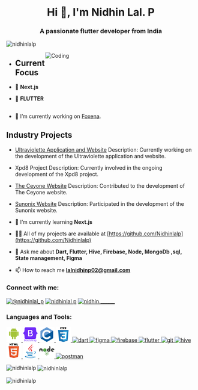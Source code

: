 <!-- ![](https://user-images.githubusercontent.com/10498744/210012254-234538ff-d198-48aa-8964-37e6fd45d227.gif) -->
<h1 align="center">Hi 👋, I'm Nidhin Lal. P</h1>
<h3 align="center">A passionate flutter developer from India</h3>

<p align="left"> <img src="https://komarev.com/ghpvc/?username=nidhinlalp&label=Profile%20views&color=0e75b6&style=flat" alt="nidhinlalp" /> </p>
<img align="right" alt="Coding" width="400" src="https://i.pinimg.com/564x/21/3a/61/213a61dc8c308ef4f22779d72a214ee2.jpg">

- ## Current Focus

- 📍 **Next.js**
- 📍 **FLUTTER**

##

* 🔭 I’m currently working on [Foxena](https://foxena.com). 

## Industry Projects

- [Ultraviolette Application and Website](https://www.ultraviolette.com)
  Description: Currently working on the development of the Ultraviolette application and website.
  
- Xpd8 Project
  Description: Currently involved in the ongoing development of the Xpd8 project.  

- [The Ceyone Website](https://www.theceyone.com)
  Description: Contributed to the development of The Ceyone website.

- [Sunonix Website](https://sunonix.com)
  Description: Participated in the development of the Sunonix website.

- 🌱 I’m currently learning **Next.js**

- 👨‍💻 All of my projects are available at [https://github.com/Nidhinlalp](https://github.com/Nidhinlalp)

- 💬 Ask me about **Dart, Flutter, Hive, Firebase, Node, MongoDb ,sql, State management, Figma**

- 📫 How to reach me **lalnidhinp02@gmail.com**

<h3 align="left">Connect with me:</h3>
<p align="left">
<a href="https://twitter.com/@nidhinlal_p" target="blank"><img align="center" src="https://raw.githubusercontent.com/rahuldkjain/github-profile-readme-generator/master/src/images/icons/Social/twitter.svg" alt="@nidhinlal_p" height="30" width="40" /></a>
<a href="https://linkedin.com/in/nidhinlal p" target="blank"><img align="center" src="https://raw.githubusercontent.com/rahuldkjain/github-profile-readme-generator/master/src/images/icons/Social/linked-in-alt.svg" alt="nidhinlal p" height="30" width="40" /></a>
<a href="https://instagram.com/nidhin.______" target="blank"><img align="center" src="https://raw.githubusercontent.com/rahuldkjain/github-profile-readme-generator/master/src/images/icons/Social/instagram.svg" alt="nidhin.______" height="30" width="40" /></a>
</p>

<h3 align="left">Languages and Tools:</h3>
<p align="left"> <a href="https://developer.android.com" target="_blank" rel="noreferrer"> <img src="https://raw.githubusercontent.com/devicons/devicon/master/icons/android/android-original-wordmark.svg" alt="android" width="40" height="40"/> </a> <a href="https://getbootstrap.com" target="_blank" rel="noreferrer"> <img src="https://raw.githubusercontent.com/devicons/devicon/master/icons/bootstrap/bootstrap-plain-wordmark.svg" alt="bootstrap" width="40" height="40"/> </a> <a href="https://www.cprogramming.com/" target="_blank" rel="noreferrer"> <img src="https://raw.githubusercontent.com/devicons/devicon/master/icons/c/c-original.svg" alt="c" width="40" height="40"/> </a> <a href="https://www.w3schools.com/css/" target="_blank" rel="noreferrer"> <img src="https://raw.githubusercontent.com/devicons/devicon/master/icons/css3/css3-original-wordmark.svg" alt="css3" width="40" height="40"/> </a> <a href="https://dart.dev" target="_blank" rel="noreferrer"> <img src="https://www.vectorlogo.zone/logos/dartlang/dartlang-icon.svg" alt="dart" width="40" height="40"/> </a> <a href="https://www.figma.com/" target="_blank" rel="noreferrer"> <img src="https://www.vectorlogo.zone/logos/figma/figma-icon.svg" alt="figma" width="40" height="40"/> </a> <a href="https://firebase.google.com/" target="_blank" rel="noreferrer"> <img src="https://www.vectorlogo.zone/logos/firebase/firebase-icon.svg" alt="firebase" width="40" height="40"/> </a> <a href="https://flutter.dev" target="_blank" rel="noreferrer"> <img src="https://www.vectorlogo.zone/logos/flutterio/flutterio-icon.svg" alt="flutter" width="40" height="40"/> </a> <a href="https://git-scm.com/" target="_blank" rel="noreferrer"> <img src="https://www.vectorlogo.zone/logos/git-scm/git-scm-icon.svg" alt="git" width="40" height="40"/> </a> <a href="https://hive.apache.org/" target="_blank" rel="noreferrer"> <img src="https://www.vectorlogo.zone/logos/apache_hive/apache_hive-icon.svg" alt="hive" width="40" height="40"/> </a> <a href="https://www.w3.org/html/" target="_blank" rel="noreferrer"> <img src="https://raw.githubusercontent.com/devicons/devicon/master/icons/html5/html5-original-wordmark.svg" alt="html5" width="40" height="40"/> </a> <a href="https://www.java.com" target="_blank" rel="noreferrer"> <img src="https://raw.githubusercontent.com/devicons/devicon/master/icons/java/java-original.svg" alt="java" width="40" height="40"/> </a> <a href="https://nodejs.org" target="_blank" rel="noreferrer"> <img src="https://raw.githubusercontent.com/devicons/devicon/master/icons/nodejs/nodejs-original-wordmark.svg" alt="nodejs" width="40" height="40"/> </a> <a href="https://postman.com" target="_blank" rel="noreferrer"> <img src="https://www.vectorlogo.zone/logos/getpostman/getpostman-icon.svg" alt="postman" width="40" height="40"/> </a> </p>

<p><img align="left" src="https://github-readme-stats.vercel.app/api/top-langs?username=nidhinlalp&show_icons=true&locale=en&layout=compact" alt="nidhinlalp" /></p>

<p>&nbsp;<img align="center" src="https://github-readme-stats.vercel.app/api?username=nidhinlalp&show_icons=true&locale=en" alt="nidhinlalp" /></p>

<p><img align="center" src="https://github-readme-streak-stats.herokuapp.com/?user=nidhinlalp&" alt="nidhinlalp" /></p>
